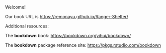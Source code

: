 Welcome! 

Our book URL is https://remonayu.github.io/Ranger-Shelter/


Additional resources:

The **bookdown** book: https://bookdown.org/yihui/bookdown/

The **bookdown** package reference site: https://pkgs.rstudio.com/bookdown
